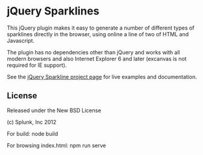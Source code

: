 jQuery Sparklines
=================

This jQuery plugin makes it easy to generate a number of different types
of sparklines directly in the browser, using online a line of two of HTML 
and Javascript.

The plugin has no dependencies other than jQuery and works with all modern 
browsers and also Internet Explorer 6 and later (excanvas is not required
for IE support).

See the [jQuery Sparkline project page](http://omnipotent.net/jquery.sparkline/)
for live examples and documentation.

## License

Released under the New BSD License

(c) Splunk, Inc 2012

For build:
node build

For browsing index.html:
npm run serve
